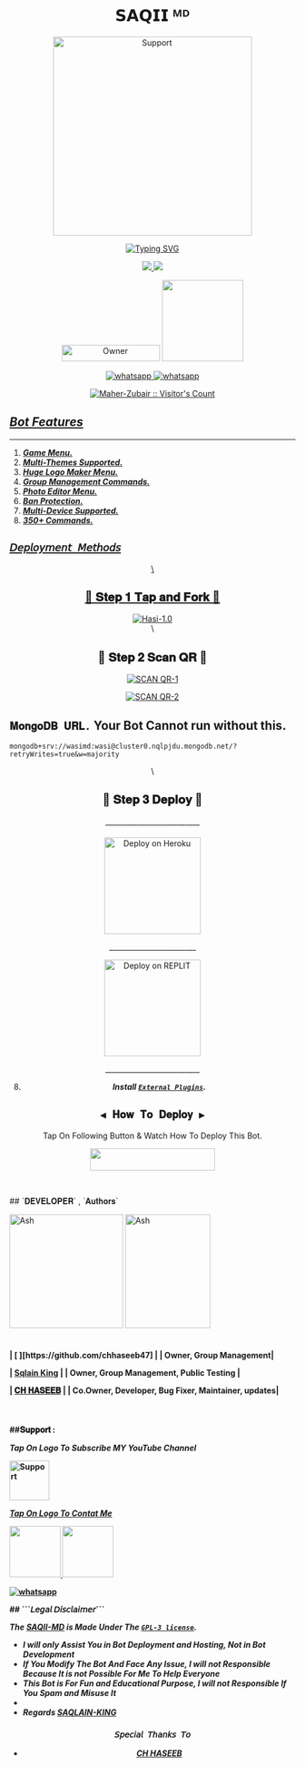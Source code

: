 
<h1 align="center"> 𝗦𝗔𝗤𝗜𝗜 ᴹᴰ </h1>
</p>
<p align="center">
  <a href="https://www.youtube.com/@InnoxentTech">
    <img alt=Support height="350" src="https://telegra.ph/file/03e49e6e2057568db8926.jpg"> 
    </p>
    <p align="center">
<a href="https://git.io/typing-svg"><img src="https://readme-typing-svg.demolab.com?font=Playfair+Display&weight=500&size=34&duration=3500&pause=1000&color=F7F7F7&center=true&width=435&lines=Welcome+To+SIGMA-MD;Multi-Device+Whatsapp+Bot;Developed+By+Maher+Zubair;Released+Date+1%2F10%2F2023." alt="Typing SVG" /></a>
  </p>

<p align="center">
  <a href="https://github.com/Saqlain590/SAQII-MD/fork">
    <img src="https://img.shields.io/github/forks/Saqlain590/SAQII-MD?label=Fork&style=social">
    
    
  <a href="https://github.com/Saqlain590/SAQII-MDstargazers"> 
    <img src="https://img.shields.io/github/stars/Saqlain590?style=social">
  </a>

</p>


<p align="center">
<a href="https://github.com/Saqlain590"><img title="Owner" src="https://img.shields.io/badge/Owner-Saqlain-King-black.svg?style=for-the-badge&logo=github" width="173px" height="29"></a>

 <a href="https://github.com/Maher-Zubair/SIGMA-MD/blob/main/LICENCE">
<img src='https://img.shields.io/github/license/Maher-Zubair/SIGMA-MD?color=%231e81b0&style=for-the-badge' width="143px">
<p align="center"> 
  <a aria-label="Join our chats" href="https://chat.whatsapp.com/DPeOhun6TGeITYUcjBDBRR" target="_blank">
   <img alt="whatsapp" src="https://img.shields.io/badge/Support Group-25D366?style=for-the-badge&logo=whatsapp&logoColor=white" />
    <a aria-label="Join our chats" href="https://chat.whatsapp.com/DPeOhun6TGeITYUcjBDBRR" target="_blank">
   <img alt="whatsapp" src="https://img.shields.io/badge/Public Bot Group-25D366?style=for-the-badge&logo=whatsapp&logoColor=white" />

<p align="center"><img src="https://profile-counter.glitch.me/{Maher-Zubair}/count.svg" alt="Maher-Zubair :: Visitor's Count" /></p>

## ***Bot Features***
---
1. ***Game Menu.***
2.  ***Multi-Themes Supported.***
3.  ***Huge Logo Maker Menu.***
4. ***Group Management Commands.***
5.  ***Photo Editor Menu.***
6.  ***Ban Protection.***
7.  ***Multi-Device Supported.***
8.  ***350+ Commands.***
##

## `𝘋𝘦𝘱𝘭𝘰𝘺𝘮𝘦𝘯𝘵 𝘔𝘦𝘵𝘩𝘰𝘥𝘴`

<div align="center">\
  
<h2 align="center"> 🔰 𝐒𝐭𝐞𝐩 𝟏 𝐓𝐚𝐩 𝐚𝐧𝐝 𝐅𝐨𝐫𝐤 🔰 </h2>
<a href="https://github.com/Saqlain590/SAQII-MD/fork"><img title="Hasi-1.0" src="https://img.shields.io/badge/FORK Hasi-1.0-h?color=black&style=for-the-badge&logo=stackshare"></a>
  </a>

  <div align="center">\
  
<h2 align="center"> 🔰 𝐒𝐭𝐞𝐩 𝟐 𝐒𝐜𝐚𝐧 𝐐𝐑 🔰 </h2>


<a href='https://replit.com/@SIGMA-Zubi/SIGMA-MD-QR?v=1' target="_blank"><img alt='SCAN QR-1' src='https://img.shields.io/badge/Scan_qr-1-100000?style=for-the-badge&logo=scan&logoColor=white&labelColor=black&color=blue'/></a>

   
<a href='https://replit.com/@SIGMA-Zubi/SIGMA-MD-QR?v=1' target="_blank"><img alt='SCAN QR-2' src='https://img.shields.io/badge/Scan_qr-2-100000?style=for-the-badge&logo=scan&logoColor=white&labelColor=black&color=red'/></a>
 <div align="left">

## `𝐌𝐨𝐧𝐠𝐨𝐃𝐁 𝐔𝐑𝐋.`    Your Bot Cannot run without this.

```
mongodb+srv://wasimd:wasi@cluster0.nqlpjdu.mongodb.net/?retryWrites=true&w=majority
```
  <div align="center">\
  
<h2 align="center"> 🔰 𝐒𝐭𝐞𝐩 𝟑 𝐃𝐞𝐩𝐥𝐨𝐲 🔰 </h2>

</p>
  __________________________
 </p>
<h4 align="center">
</h4>
</p>
<p align="center" >
    <a href="https://heroku.com/deploy?template=https://github.com/https://github.com/Saqlain590/SAQII-MD/">
    <img src="https://www.herokucdn.com/deploy/button.png" width="170px" alt="Deploy on Heroku" >
    </a>
</p>
    ________________________

    
<p align="center" >
    <a href="https://github.com/Saqlain590/SAQII-MD">
    <img src="https://repl.it/badge/github/quiec/whatsasena" width="170px" alt="Deploy on REPLIT" >
    </a>
</p>
  __________________________

  8. ***Install [`External Plugins`](https://github.com/Saqlain590/SAQII-MD_Plugins).***
##
  
## `◀️ 𝐇𝐨𝐰 𝐓𝐨 𝐃𝐞𝐩𝐥𝐨𝐲 ▶️`
 Tap On Following Button & Watch How To Deploy This Bot.
    <br>
<p align="center"><a href="https://youtu.be/bJYJA1wfPMI?si=gJ9aja-17LMewLHu"> <img src="https://img.shields.io/badge/heroku%20Tutorial-blue?style=for-the-badge&logo=heroku" width="220" height="38.45"/></a></p>


</p>

</details>

<br>
<p align="left" >
## `𝐃𝐄𝐕𝐄𝐋𝐎𝐏𝐄𝐑` , `𝐀𝐮𝐭𝐡𝐨𝐫𝐬`
<div align="left">
  <a href="[https://github.com/Saqlain590.png]"><img src="https://github.com/Saqlain590.png" width="200" height="200" alt="Ash"/></a>
<a href="[https://github.com/chhaseeb47.png]"><img src="https://github.com/chhaseeb47.png" width="150" height="200" alt="Ash"/></a>
 </div>
<br>
<h4 align="left">
| [  ][https://github.com/chhaseeb47] |
|  Owner, Group Management|
  
  | [Sqlain King](https://github.com/Saqlain590) |
| Owner, Group Management, Public Testing |
  
| [𝐂𝐇 𝐇𝐀𝐒𝐄𝐄𝐁](https://github.com/chhaseeb47) |
| Co.Owner, Developer, Bug Fixer, Maintainer, updates|





  </br> 
<h4 align="left">
##𝐒𝐮𝐩𝐩𝐨𝐫𝐭 :
  
***Tap On Logo To Subscribe MY YouTube Channel***
</p>
 <p align="left">
  <a href="https://www.youtube.com/@mhmodsofc?sub_confirmation=1">
    <img alt=Support height="70" src="https://telegra.ph/file/eb6347e2764939fbbd35d.png"> 
  </p>
    
 ***Tap On Logo To Contat Me***
 <p align="left">
  <a href="mailto:HELP_sb7015441@gmail.com ">
    <img src="https://i.ibb.co/Kx8NXxT/mail-gmail-22737.png" align="centre" width="90" />
   <a href="https://wa.me/923222483690?text=Hi%20Haseeb%20Sir...%20I%20need%20some%20help%20in%20Hasi-MD">
    <img src="https://i.ibb.co/2MLVZwm/whatsapp-logo-icon-181644.png" align="centre" width="90" />


<p align="left">
  <a aria-label="Join our chats" href="https://chat.whatsapp.com/DPeOhun6TGeITYUcjBDBRR" target="_blank">
    <img alt="whatsapp" src="https://img.shields.io/badge/Join Our Bot Group-25D366?style=for-the-badge&logo=whatsapp&logoColor=white" />
  </a>

<p align="left">
## ```𝘓𝘦𝘨𝘢𝘭 𝘋𝘪𝘴𝘤𝘭𝘢𝘪𝘮𝘦𝘳```
  
***The [SAQII-MD](https://github.com/Saqlain590/SAQII-MD) is Made Under The [`GPL-3 license`](https://github.com/Maher-Zubair/SIGMA-MD/blob/main/LICENCE).***
- *I will only Assist You in Bot Deployment and Hosting, Not in Bot Development*
- *If You Modify The Bot And Face Any Issue, I will not Responsible Because It is not Possible For Me To Help Everyone*
- *This Bot is For Fun and Educational Purpose, I will not Responsible If You Spam and Misuse It*
- 
- ***Regards [SAQLAIN-KING](https://github.com/Saqlain590/SAQII-MD)***



### `𝘚𝘱𝘦𝘤𝘪𝘢𝘭 𝘛𝘩𝘢𝘯𝘬𝘴 𝘛𝘰`
- ***[CH HASEEB](https://github.com/chhaseeb47)***
